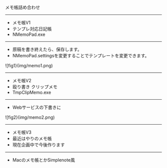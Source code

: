 メモ帳詰め合わせ




************************
*  メモ帳V1
*  テンプレ対応日記帳
*  NMemoPad.exe
************************
  - 原稿を書き終えたら、保存します。
  - NMemoPad.settingsを変更することでテンプレートを変更できます。

![fig1}(img/memo1.png)



************************
*  メモ帳V2
*  殴り書き クリップメモ
*  TmpClipMemo.exe
************************
  - Webサービスの下書きに

![fig2}(img/memo2.png)



************************
*  メモ帳V3
*  最近はやりのメモ帳
*  現在企画中で今後作ります
************************
   -  Macのメモ帳とかSimplenote風


